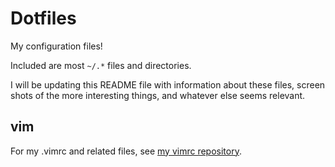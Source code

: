 # Dotfiles

My configuration files!

Included are most `~/.*` files and directories.

I will be updating this README file with information about these files, screen
shots of the more interesting things, and whatever else seems relevant.

## vim

For my .vimrc and related files, see [my vimrc repository](/kabaka/vimrc).

